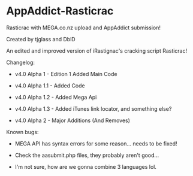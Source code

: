 AppAddict-Rasticrac
===================

Rasticrac with MEGA.co.nz upload and AppAddict submission!

Created by tjglass and DblD

An edited and improved version of iRastignac's cracking script Rasticrac!

Changelog:

- v4.0 Alpha 1 - Edition 1 Added Main Code

- v4.0 Alpha 1.1 - Added Code

- v4.0 Alpha 1.2 - Added Mega Api

- v4.0 Alpha 1.3 - Added iTunes link locator, and something else?

- v4.0 Alpha 2 - Major Additions (And Removes)

Known bugs:

- MEGA API has syntax errors for some reason... needs to be fixed!

- Check the aasubmit.php files, they probably aren't good...

- I'm not sure, how are we gonna combine 3 languages lol.
